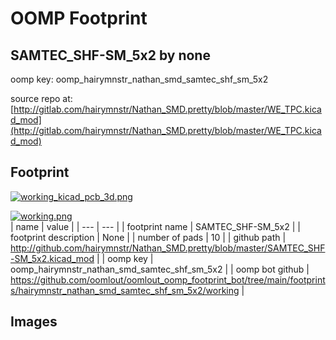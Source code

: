 # OOMP Footprint  
## SAMTEC_SHF-SM_5x2  by none  
  
oomp key: oomp_hairymnstr_nathan_smd_samtec_shf_sm_5x2  
  
source repo at: [http://gitlab.com/hairymnstr/Nathan_SMD.pretty/blob/master/WE_TPC.kicad_mod](http://gitlab.com/hairymnstr/Nathan_SMD.pretty/blob/master/WE_TPC.kicad_mod)  
## Footprint  
  
[![working_kicad_pcb_3d.png](working_kicad_pcb_3d_600.png)](working_kicad_pcb_3d.png)  
  
[![working.png](working_600.png)](working.png)  
| name | value | 
| --- | --- | 
| footprint name | SAMTEC_SHF-SM_5x2 | 
| footprint description | None | 
| number of pads | 10 | 
| github path | http://github.com/hairymnstr/Nathan_SMD.pretty/blob/master/SAMTEC_SHF-SM_5x2.kicad_mod | 
| oomp key | oomp_hairymnstr_nathan_smd_samtec_shf_sm_5x2 | 
| oomp bot github | https://github.com/oomlout/oomlout_oomp_footprint_bot/tree/main/footprints/hairymnstr_nathan_smd_samtec_shf_sm_5x2/working | 
## Images  
